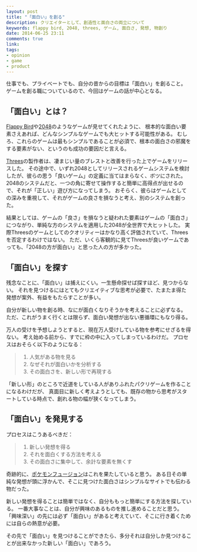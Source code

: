 ```yaml
---
layout: post
title: "「面白い」を創る"
description: クリエイターとして、創造性と面白さの両立について
keywords: flappy bird, 2048, threes, ゲーム, 面白さ, 発想, 物創り
date: 2014-06-25 23:11
comments: true
link:
tags: 
- opinion
- game
- product
---
```


仕事でも、プライベートでも、自分の昔からの目標は「面白い」を創ること。
ゲームを創る職についているので、今回はゲームの話が中心となる。

## 「面白い」とは？ ##

[Flappy Bird](http://en.wikipedia.org/wiki/Flappy_Bird)や[2048](http://gabrielecirulli.github.io/2048/)のようなゲームが見せてくれたように、
根本的な面白い要素さえあれば、どんなシンプルなゲームでも大ヒットする可能性がある。
むしろ、これらのゲームは最もシンプルであることが必須で、根本の面白さの邪魔をする要素がない、というのも成功の要因だと言える。

<!-- more -->

[Threes](http://asherv.com/threes/)の製作者は、凄まじい量のブレストと改善を行った上でゲームをリリースした。
その途中で、いずれ2048としてリリースされるゲームシステムを検討したが、彼らの思う「良いゲーム」の定義に当てはまらなく、ボツにされた。
2048のシステムだと、一つの角に寄せて操作すると簡単に高得点が出せるので、それが「正しい」遊び方になってしまう。
おそらく、彼らはゲームとしての深みを重視して、それがゲームの良さを損なうと考え、別のシステムを創った。

結果としては、ゲームの「良さ」を損なうと疑われた要素はゲームの「面白さ」につながり、単純な方のシステムを適用した2048が全世界で大ヒットした。
実際Threesのゲームとしてのクオリティーはかなり高く評価されていて、Threesを否定するわけではない。
ただ、いくら客観的に見てThreesが良いゲームであっても、「2048の方が面白い」と思った人の方が多かった。

## 「面白い」を探す ##

残念なことに、「面白い」は捕えにくい。一生懸命探せば探すほど、見つからない。
それを見つけるにはとてもクリエイティブな思考が必要で、たまたま得た発想が案外、有益をもたらすことが多い。

自分が新しい物を創る時、なにが面白くなりそうかを考えることに必ずなる。
ただ、これがうまく行くとは限らず、面白い発想が出ない悪循環にもなり得る。

万人の受けを予想しようとすると、現在万人受けしている物を参考にせざるを得ない。
考え始める前から、すでに枠の中に入ってしまっているわけだ。
プロセスはおそらく以下のようになる：

> 1. 人気がある物を見る
> 2. なぜそれが面白いかを分析する
> 3. その面白さを、新しい形で再現する

「新しい形」のところで近道をしている人がありふれたパクリゲームを作ることになるわけだが、
真面目に新しく考えようとしても、既存の物から思考がスタートしている時点で、創れる物の幅が狭くなってしまう。

## 「面白い」を発見する ##

プロセスはこうあるべきだ：

> 1. 新しい発想を得る
> 2. それを面白くする方法を考える
> 3. その面白さに集中して、余計な要素を無くす

奇跡的に、[ポケモンフュージョン](http://pokemon.alexonsager.net)はこれを果たしていると思う。
ある日その単純な発想が頭に浮かんで、そこに見つけた面白さはシンプルなサイトでも伝わる物だった。

新しい発想を得ることは簡単ではなく、自分ももっと簡単にする方法を探している。
一番大事なことは、自分が興味のあるものを推し進めることだと思う。
「興味深い」の先には必ず「面白い」があると考えていて、そこに行き着くためには自らの熱意が必要。

その先で「面白い」を見つけることができたら、多分それは自分しか見つけることが出来なかった新しい「面白い」であろう。
